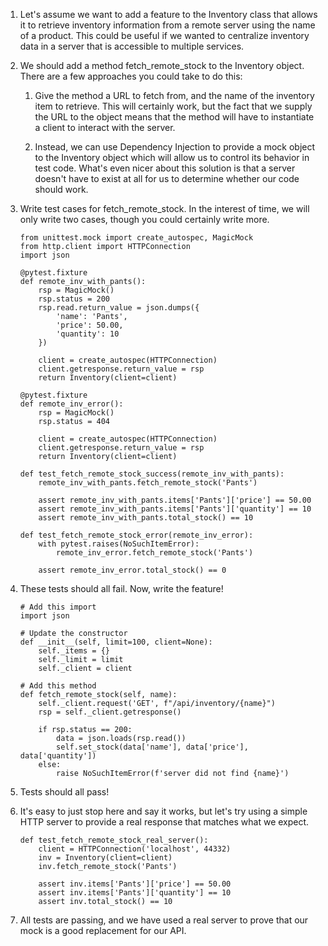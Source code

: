 1.  Let's assume we want to add a feature to the Inventory class that allows it to
    retrieve inventory information from a remote server using the name of a
    product. This could be useful if we wanted to centralize inventory data in a 
    server that is accessible to multiple services.

2.  We should add a method fetch_remote_stock to the Inventory object. There are
    a few approaches you could take to do this:

    1.  Give the method a URL to fetch from, and the name of the inventory item
        to retrieve. This will certainly work, but the fact that we supply the
        URL to the object means that the method will have to instantiate a client
        to interact with the server.
    
    2.  Instead, we can use Dependency Injection to provide a mock object to the
        Inventory object which will allow us to control its behavior in test code.
        What's even nicer about this solution is that a server doesn't have to 
        exist at all for us to determine whether our code should work.

3.  Write test cases for fetch_remote_stock. In the interest of time, we will only
    write two cases, though you could certainly write more.

        from unittest.mock import create_autospec, MagicMock
        from http.client import HTTPConnection
        import json

        @pytest.fixture
        def remote_inv_with_pants():
            rsp = MagicMock()
            rsp.status = 200
            rsp.read.return_value = json.dumps({
                'name': 'Pants',
                'price': 50.00,
                'quantity': 10
            })

            client = create_autospec(HTTPConnection)
            client.getresponse.return_value = rsp
            return Inventory(client=client)

        @pytest.fixture
        def remote_inv_error():
            rsp = MagicMock()
            rsp.status = 404

            client = create_autospec(HTTPConnection)
            client.getresponse.return_value = rsp
            return Inventory(client=client)

        def test_fetch_remote_stock_success(remote_inv_with_pants):
            remote_inv_with_pants.fetch_remote_stock('Pants')

            assert remote_inv_with_pants.items['Pants']['price'] == 50.00
            assert remote_inv_with_pants.items['Pants']['quantity'] == 10
            assert remote_inv_with_pants.total_stock() == 10

        def test_fetch_remote_stock_error(remote_inv_error):
            with pytest.raises(NoSuchItemError):
                remote_inv_error.fetch_remote_stock('Pants')
            
            assert remote_inv_error.total_stock() == 0

4.  These tests should all fail. Now, write the feature!

        # Add this import
        import json

        # Update the constructor
        def __init__(self, limit=100, client=None):
            self._items = {}
            self._limit = limit
            self._client = client
        
        # Add this method
        def fetch_remote_stock(self, name):
            self._client.request('GET', f"/api/inventory/{name}")
            rsp = self._client.getresponse()

            if rsp.status == 200:
                data = json.loads(rsp.read())
                self.set_stock(data['name'], data['price'], data['quantity'])
            else:
                raise NoSuchItemError(f'server did not find {name}')

5.  Tests should all pass!

6.  It's easy to just stop here and say it works, but let's try using a simple HTTP
    server to provide a real response that matches what we expect.

        def test_fetch_remote_stock_real_server():
            client = HTTPConnection('localhost', 44332)
            inv = Inventory(client=client)
            inv.fetch_remote_stock('Pants')

            assert inv.items['Pants']['price'] == 50.00
            assert inv.items['Pants']['quantity'] == 10
            assert inv.total_stock() == 10

7.  All tests are passing, and we have used a real server to prove that our mock
    is a good replacement for our API.
